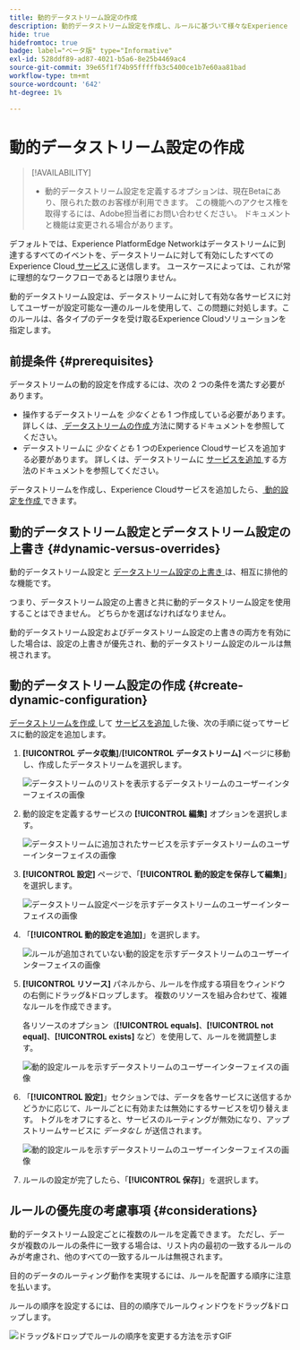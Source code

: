 ```yaml
---
title: 動的データストリーム設定の作成
description: 動的データストリーム設定を作成し、ルールに基づいて様々なExperience Cloudサービスにデータをルーティングする方法について説明します。
hide: true
hidefromtoc: true
badge: label="ベータ版" type="Informative"
exl-id: 528ddf89-ad87-4021-b5a6-8e25b4469ac4
source-git-commit: 39e65f1f74b95fffffb3c5400ce1b7e60aa81bad
workflow-type: tm+mt
source-wordcount: '642'
ht-degree: 1%

---
```


# 動的データストリーム設定の作成

>[!AVAILABILITY]
>
>* 動的データストリーム設定を定義するオプションは、現在Betaにあり、限られた数のお客様が利用できます。 この機能へのアクセス権を取得するには、Adobe担当者にお問い合わせください。 ドキュメントと機能は変更される場合があります。

デフォルトでは、Experience PlatformEdge Networkはデータストリームに到達するすべてのイベントを、データストリームに対して有効にしたすべてのExperience Cloud[ サービス ](configure.md#add-services) に送信します。 ユースケースによっては、これが常に理想的なワークフローであるとは限りません。

動的データストリーム設定は、データストリームに対して有効な各サービスに対してユーザーが設定可能な一連のルールを使用して、この問題に対処します。このルールは、各タイプのデータを受け取るExperience Cloudソリューションを指定します。

## 前提条件 {#prerequisites}

データストリームの動的設定を作成するには、次の 2 つの条件を満たす必要があります。

* 操作するデータストリームを *少なくとも* 1 つ作成している必要があります。 詳しくは、[ データストリームの作成 ](configure.md) 方法に関するドキュメントを参照してください。
* データストリームに *少なくとも* 1 つのExperience Cloudサービスを追加する必要があります。 詳しくは、データストリームに [ サービスを追加 ](configure.md#add-services) する方法のドキュメントを参照してください。

データストリームを作成し、Experience Cloudサービスを追加したら、[ 動的設定を作成 ](#create-dynamic-configuration) できます。

## 動的データストリーム設定とデータストリーム設定の上書き {#dynamic-versus-overrides}

動的データストリーム設定と [ データストリーム設定の上書き ](overrides.md) は、相互に排他的な機能です。

つまり、データストリーム設定の上書きと共に動的データストリーム設定を使用することはできません。 どちらかを選ばなければなりません。

動的データストリーム設定およびデータストリーム設定の上書きの両方を有効にした場合は、設定の上書きが優先され、動的データストリーム設定のルールは無視されます。

## 動的データストリーム設定の作成 {#create-dynamic-configuration}

[ データストリームを作成 ](configure.md) して [ サービスを追加 ](configure.md#add-services) した後、次の手順に従ってサービスに動的設定を追加します。

1. **[!UICONTROL データ収集]**/**[!UICONTROL データストリーム]** ページに移動し、作成したデータストリームを選択します。

   ![ データストリームのリストを表示するデータストリームのユーザーインターフェイスの画像 ](assets/configure-dynamic-datastream/select-datastream.png)

1. 動的設定を定義するサービスの **[!UICONTROL 編集]** オプションを選択します。

   ![ データストリームに追加されたサービスを示すデータストリームのユーザーインターフェイスの画像 ](assets/configure-dynamic-datastream/select-service.png)

1. **[!UICONTROL 設定]** ページで、「**[!UICONTROL 動的設定を保存して編集]**」を選択します。

   ![ データストリーム設定ページを示すデータストリームのユーザーインターフェイスの画像 ](assets/configure-dynamic-datastream/save-and-edit.png)

1. 「**[!UICONTROL 動的設定を追加]**」を選択します。

   ![ ルールが追加されていない動的設定を示すデータストリームのユーザーインターフェイスの画像 ](assets/configure-dynamic-datastream/add-dynamic-config.png)

1. **[!UICONTROL リソース]** パネルから、ルールを作成する項目をウィンドウの右側にドラッグ&amp;ドロップします。 複数のリソースを組み合わせて、複雑なルールを作成できます。

   各リソースのオプション（**[!UICONTROL equals]**、**[!UICONTROL not equal]**、**[!UICONTROL exists]** など）を使用して、ルールを微調整します。

   ![ 動的設定ルールを示すデータストリームのユーザーインターフェイスの画像 ](assets/configure-dynamic-datastream/drag-resources.png)

1. 「**[!UICONTROL 設定]**」セクションでは、データを各サービスに送信するかどうかに応じて、ルールごとに有効または無効にするサービスを切り替えます。 トグルをオフにすると、サービスのルーティングが無効になり、アップストリームサービスに *データなし* が送信されます。

   ![ 動的設定ルールを示すデータストリームのユーザーインターフェイスの画像 ](assets/configure-dynamic-datastream/enable-service.png)

1. ルールの設定が完了したら、「**[!UICONTROL 保存]**」を選択します。

## ルールの優先度の考慮事項 {#considerations}

動的データストリーム設定ごとに複数のルールを定義できます。 ただし、データが複数のルールの条件に一致する場合は、リスト内の最初の一致するルールのみが考慮され、他のすべての一致するルールは無視されます。

目的のデータのルーティング動作を実現するには、ルールを配置する順序に注意を払います。

ルールの順序を設定するには、目的の順序でルールウィンドウをドラッグ&amp;ドロップします。

![ ドラッグ&amp;ドロップでルールの順序を変更する方法を示すGIF](assets/configure-dynamic-datastream/move-rules.gif)
